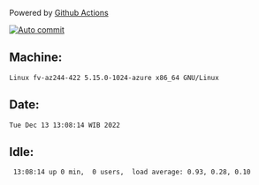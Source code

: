 Powered by [Github Actions](https://github.com/features/actions)

[![Auto commit](https://github.com/hiage/workstation/workflows/Auto%20commit/badge.svg)](https://github.com/hiage/workstation/actions?query=workflow%3A%22Auto+commit%22)

## Machine:
```
Linux fv-az244-422 5.15.0-1024-azure x86_64 GNU/Linux
```
## Date:
```
Tue Dec 13 13:08:14 WIB 2022
```
## Idle:
```
 13:08:14 up 0 min,  0 users,  load average: 0.93, 0.28, 0.10
```
